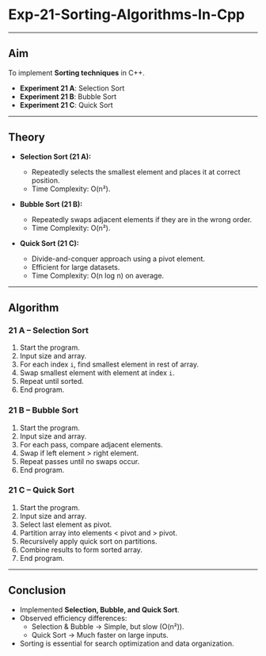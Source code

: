 # Exp-21-Sorting-Algorithms-In-Cpp

---

## Aim  
To implement **Sorting techniques** in C++.  
- **Experiment 21 A**: Selection Sort  
- **Experiment 21 B**: Bubble Sort  
- **Experiment 21 C**: Quick Sort  

---

## Theory  

- **Selection Sort (21 A):**  
  - Repeatedly selects the smallest element and places it at correct position.  
  - Time Complexity: O(n²).  

- **Bubble Sort (21 B):**  
  - Repeatedly swaps adjacent elements if they are in the wrong order.  
  - Time Complexity: O(n²).  

- **Quick Sort (21 C):**  
  - Divide-and-conquer approach using a pivot element.  
  - Efficient for large datasets.  
  - Time Complexity: O(n log n) on average.  

---

## Algorithm  

### 21 A – Selection Sort  
1. Start the program.  
2. Input size and array.  
3. For each index `i`, find smallest element in rest of array.  
4. Swap smallest element with element at index `i`.  
5. Repeat until sorted.  
6. End program.  

### 21 B – Bubble Sort  
1. Start the program.  
2. Input size and array.  
3. For each pass, compare adjacent elements.  
4. Swap if left element > right element.  
5. Repeat passes until no swaps occur.  
6. End program.  

### 21 C – Quick Sort  
1. Start the program.  
2. Input size and array.  
3. Select last element as pivot.  
4. Partition array into elements < pivot and > pivot.  
5. Recursively apply quick sort on partitions.  
6. Combine results to form sorted array.  
7. End program.  

---

## Conclusion  

- Implemented **Selection, Bubble, and Quick Sort**.  
- Observed efficiency differences:  
  - Selection & Bubble → Simple, but slow (O(n²)).  
  - Quick Sort → Much faster on large inputs.  
- Sorting is essential for search optimization and data organization.  
